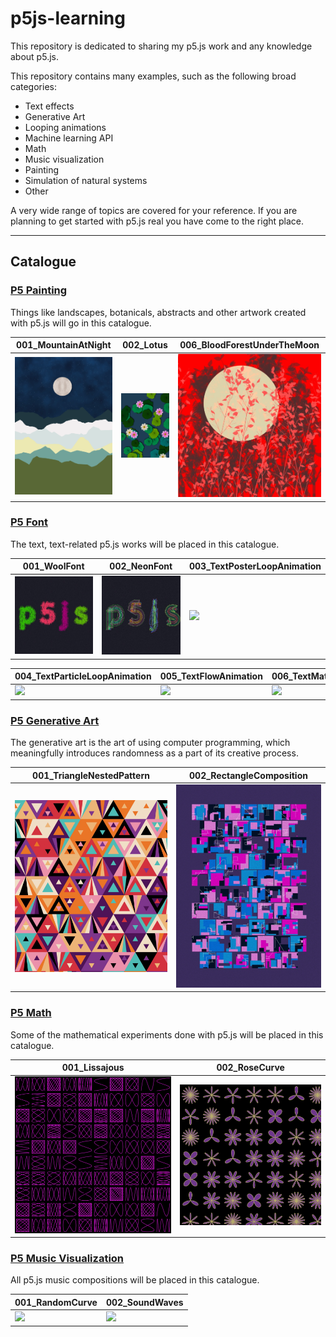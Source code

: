 # p5js-learning

This repository is dedicated to sharing my p5.js work and any knowledge about p5.js.

This repository contains many examples, such as the following broad categories:

- Text effects
- Generative Art
- Looping animations
- Machine learning API
- Math
- Music visualization
- Painting
- Simulation of natural systems
- Other

A very wide range of topics are covered for your reference. If you are planning to get started with p5.js real you have come to the right place.

---

## Catalogue

### [P5 Painting](./P5_Painting/README.md)

Things like landscapes, botanicals, abstracts and other artwork created with p5.js will go in this catalogue.

| 001_MountainAtNight                                | 002_Lotus                                | 006_BloodForestUnderTheMoon                                |
| -------------------------------------------------- | ---------------------------------------- | ---------------------------------------------------------- |
| ![](./P5_Painting/001_MountainAtNight/preview.png) | ![](./P5_Painting/002_Lotus/preview.png) | ![](./P5_Painting/006_BloodForestUnderTheMoon/preview.png) |

### [P5 Font](./P5_Font/README.md)

The text, text-related p5.js works will be placed in this catalogue.

| 001_WoolFont                            | 002_NeonFont                            | 003_TextPosterLoopAnimation                            |
| --------------------------------------- | --------------------------------------- | ------------------------------------------------------ |
| ![](./P5_Font/001_WoolFont/preview.png) | ![](./P5_Font/002_NeonFont/preview.png) | ![](./P5_Font/003_TextPosterLoopAnimation/preview.gif) |

| 004_TextParticleLoopAnimation                            | 005_TextFlowAnimation                            | 006_TextMatrixAnimation                            |
| -------------------------------------------------------- | ------------------------------------------------ | -------------------------------------------------- |
| ![](./P5_Font/004_TextParticleLoopAnimation/preview.gif) | ![](./P5_Font/005_TextFlowAnimation/preview.gif) | ![](./P5_Font/006_TextMatrixAnimation/preview.gif) |

### [P5 Generative Art](./P5_Generative_Art/README.md)

The generative art is the art of using computer programming, which meaningfully introduces randomness as a part of its creative process.

| 001_TriangleNestedPattern                                      | 002_RectangleComposition                                      |
| -------------------------------------------------------------- | ------------------------------------------------------------- |
| ![](./P5_Generative_Art/001_TriangleNestedPattern/preview.png) | ![](./P5_Generative_Art/002_RectangleComposition/preview.png) |

### [P5 Math](./P5_Math/README.md)

Some of the mathematical experiments done with p5.js will be placed in this catalogue.

| 001_Lissajous                            | 002_RoseCurve                            |
| ---------------------------------------- | ---------------------------------------- |
| ![](./P5_Math/001_Lissajous/preview.png) | ![](./P5_Math/002_RoseCurve/preview.png) |

### [P5 Music Visualization](./P5_Music_Visualization/README.md)

All p5.js music compositions will be placed in this catalogue.

| 001_RandomCurve                                           | 002_SoundWaves                                           |
| --------------------------------------------------------- | -------------------------------------------------------- |
| ![](./P5_Music_Visualization/001_RandomCurve/preview.gif) | ![](./P5_Music_Visualization/002_SoundWaves/preview.gif) |
